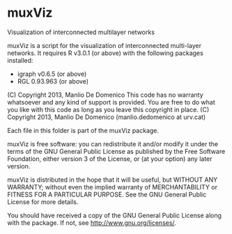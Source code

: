 muxViz
======

Visualization of interconnected multilayer networks

muxViz is a script for the visualization of interconnected multi-layer networks. It requires R v3.0.1 (or above) with the following packages installed:

- igraph v0.6.5 (or above)
- RGL 0.93.963 (or above)

(C) Copyright 2013, Manlio De Domenico
This code has no warranty whatsoever and any kind of support is provided.
You are free to do what you like with this code as long as you leave this copyright in place.
(C) Copyright 2013, Manlio De Domenico (manlio.dedomenico at urv.cat) 

Each file in this folder is part of the muxViz package. 

muxViz is free software: you can redistribute it and/or modify it under the terms of the GNU General Public License as published by the Free Software Foundation, either version 3 of the License, or (at your option) any later version. 

muxViz is distributed in the hope that it will be useful, but WITHOUT ANY WARRANTY; without even the implied warranty of MERCHANTABILITY or FITNESS FOR A PARTICULAR PURPOSE. See the GNU General Public License for more details. 

You should have received a copy of the GNU General Public License along with the package. If not, see <http://www.gnu.org/licenses/>. 
